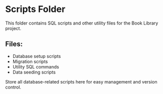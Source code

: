 ﻿# Scripts Folder

This folder contains SQL scripts and other utility files for the Book Library project.

## Files:
- Database setup scripts
- Migration scripts
- Utility SQL commands
- Data seeding scripts

Store all database-related scripts here for easy management and version control.
